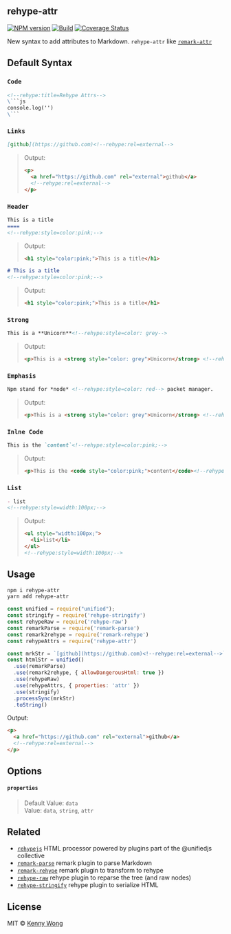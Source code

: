 rehype-attr
---

[![NPM version](https://img.shields.io/npm/v/rehype-attr.svg?style=flat)](https://npmjs.org/package/rehype-attr)
[![Build](https://github.com/jaywcjlove/rehype-attr/actions/workflows/ci.yml/badge.svg)](https://github.com/jaywcjlove/rehype-attr/actions/workflows/ci.yml)
[![Coverage Status](https://coveralls.io/repos/github/jaywcjlove/rehype-attr/badge.svg?branch=main)](https://coveralls.io/github/jaywcjlove/rehype-attr?branch=main)

New syntax to add attributes to Markdown. `rehype-attr` like [`remark-attr`](https://github.com/arobase-che/remark-attr)

## Default Syntax

### `Code`

```markdown
<!--rehype:title=Rehype Attrs-->
\```js
console.log('')
\```
```

### `Links`

```markdown
[github](https://github.com)<!--rehype:rel=external-->
```

> Output:
> ```html
> <p>
>   <a href="https://github.com" rel="external">github</a>
>   <!--rehype:rel=external-->
> </p>
> ```

### `Header`

```markdown
This is a title
====
<!--rehype:style=color:pink;-->
```

> Output:
> ```html
> <h1 style="color:pink;">This is a title</h1>
> ```

```markdown
# This is a title
<!--rehype:style=color:pink;-->
```

> Output:
> ```html
> <h1 style="color:pink;">This is a title</h1>
> ```

### `Strong`

```markdown
This is a **Unicorn**<!--rehype:style=color: grey-->
```

> Output:
> ```html
> <p>This is a <strong style="color: grey">Unicorn</strong> <!--rehype:style=color: grey--></p>
> ```

### `Emphasis`

```markdown
Npm stand for *node* <!--rehype:style=color: red--> packet manager.
```

> Output:
> 
> ```html
> <p>This is a <strong style="color: grey">Unicorn</strong> <!--rehype:style=color: grey--></p>
> ```

### `Inlne Code`

```markdown
This is the `content`<!--rehype:style=color:pink;-->
```

> Output:
> 
> ```html
> <p>This is the <code style="color:pink;">content</code><!--rehype:style=color:pink;--></p>
> ```

### `List`

```markdown
- list
<!--rehype:style=width:100px;-->
```

> Output:
> 
> ```html
> <ul style="width:100px;">
>   <li>list</li>
> </ul>
> <!--rehype:style=width:100px;-->
> ```

## Usage

```bash
npm i rehype-attr
yarn add rehype-attr
```

```js
const unified = require("unified");
const stringify = require('rehype-stringify')
const rehypeRaw = require('rehype-raw')
const remarkParse = require('remark-parse')
const remark2rehype = require('remark-rehype')
const rehypeAttrs = require('rehype-attr')

const mrkStr = `[github](https://github.com)<!--rehype:rel=external-->`
const htmlStr = unified()
  .use(remarkParse)
  .use(remark2rehype, { allowDangerousHtml: true })
  .use(rehypeRaw)
  .use(rehypeAttrs, { properties: 'attr' })
  .use(stringify)
  .processSync(mrkStr)
  .toString()
```

Output: 

```html
<p>
  <a href="https://github.com" rel="external">github</a>
  <!--rehype:rel=external-->
</p>
```

## Options

#### `properties`

> Default Value: `data`  
> Value: `data`, `string`, `attr`

## Related

- [`rehypejs`](https://github.com/rehypejs/rehype) HTML processor powered by plugins part of the @unifiedjs collective
- [`remark-parse`](https://www.npmjs.com/package/remark-parse) remark plugin to parse Markdown
- [`remark-rehype`](https://www.npmjs.com/package/remark-rehype) remark plugin to transform to rehype
- [`rehype-raw`](https://www.npmjs.com/package/rehype-raw) rehype plugin to reparse the tree (and raw nodes)
- [`rehype-stringify`](https://www.npmjs.com/package/rehype-stringify) rehype plugin to serialize HTML

## License

MIT © [Kenny Wong](https://github.com/jaywcjlove)